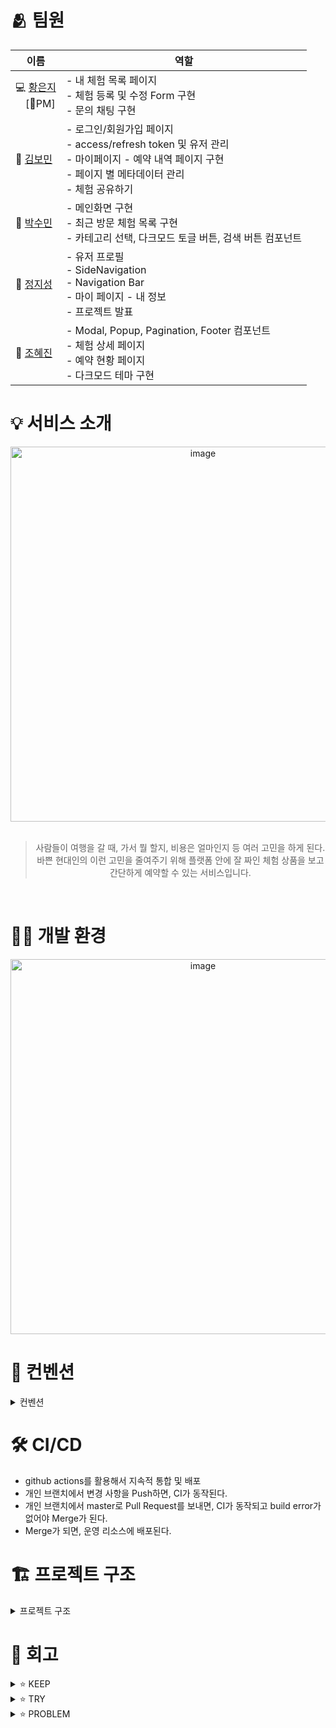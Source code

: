 # 🫂 팀원
<div align="center">
  
| 이름       | 역할                                                                                                                                             |
|------------|--------------------------------------------------------------------------------------------------------------------------------------------------|
| 💻 [황은지](https://github.com/eunji-0623)<br>　[👑PM]| - 내 체험 목록 페이지<br>- 체험 등록 및 수정 Form 구현<br>- 문의 채팅 구현                                                                             |
| 🫠 [김보민](https://github.com/bomin0830)  | - 로그인/회원가입 페이지<br>- access/refresh token 및 유저 관리<br>- 마이페이지 - 예약 내역 페이지 구현<br>- 페이지 별 메타데이터 관리<br>- 체험 공유하기      |
| 👏 [박수민](https://github.com/ssumai-kr)  | - 메인화면 구현<br>- 최근 방문 체험 목록 구현<br>- 카테고리 선택, 다크모드 토글 버튼, 검색 버튼 컴포넌트                                                 |
| 🚀 [정지성](https://github.com/Byukchong)  | - 유저 프로필<br>- SideNavigation<br>- Navigation Bar<br>- 마이 페이지 - 내 정보<br>- 프로젝트 발표                                                     |
| 🍟 [조혜진](https://github.com/MEGUMMY1)  | - Modal, Popup, Pagination, Footer 컴포넌트<br>- 체험 상세 페이지<br>- 예약 현황 페이지<br>- 다크모드 테마 구현                                            |

</div>

# 💡 서비스 소개
<div align="center">
<img src="https://github.com/user-attachments/assets/55a9c18b-0f8a-4012-bfca-914a4c2f86db" alt="image" width="600"/>
  <br>  <br>

> 사람들이 여행을 갈 때, 가서 뭘 할지, 비용은 얼마인지 등 여러 고민을 하게 된다. <br>
바쁜 현대인의 이런 고민을 줄여주기 위해 플랫폼 안에 잘 짜인 체험 상품을 보고 간단하게 예약할 수 있는 서비스입니다.
<br>
</div>

# 🧑‍💻 개발 환경
<div align="center">
<img src="https://github.com/user-attachments/assets/9eecd07b-f981-4231-a37d-0e1e87ed554d" alt="image" width="600"/>
</div>

# 📌 컨벤션
<details>
<summary>컨벤션</summary>

* 함수명, 변수명은 **Camel Case**로 작성합니다.
* 컴포넌트명은 **Pascal Case**로 작성합니다.
* 컴포넌트명은 **일반 함수**로, 이외 함수는 **화살표 함수**를 사용합니다.
* TYPE은 **INTERFACE**로 정의합니다.
* 공통 타입은 따로 관리하되, 한 컴포넌트에서만 사용되는 타입은 해당 폴더에서 관리합니다.
* TYPE 파일명은 `COMPONENT.types.ts` 로 정합니다.
* TYPE 이름은 `COMPONENT+’props’` 로 정합니다.
* PR명은 `태그: 커밋설명`으로 정합니다.

</details>

# 🛠️ CI/CD
* github actions를 활용해서 지속적 통합 및 배포
* 개인 브랜치에서 변경 사항을 Push하면, CI가 동작된다.
* 개인 브랜치에서 master로 Pull Request를 보내면, CI가 동작되고 build error가 없어야 Merge가 된다.
* Merge가 되면, 운영 리소스에 배포된다.

# 🏗️ 프로젝트 구조

<details>
<summary>프로젝트 구조</summary>
  
```
📦GlobalNomad
┣ 📂components
┃ ┣ 📂ActivityDetails
┃ ┃ ┣ 📂ImageContainer
┃ ┃ ┣ 📂Map
┃ ┃ ┣ 📂Reservation
┃ ┣ 📂AuthInputBox
┃ ┣ 📂Button
┃ ┣ 📂Calendar
┃ ┣ 📂CatergoryBtn
┃ ┣ 📂Chat
┃ ┣ 📂Chips
┃ ┣ 📂CustomCalendar
┃ ┣ 📂InputBox
┃ ┣ 📂KategorieDropdown
┃ ┣ 📂Lander
┃ ┣ 📂Layout
┃ ┣ 📂MetaData
┃ ┣ 📂Modal
┃ ┣ 📂MyActivity
┃ ┃ ┣ 📂Card
┃ ┃ ┗ 📂Register
┃ ┣ 📂MyPageInput
┃ ┣ 📂NavigationDropdown
┃ ┣ 📂Pagination
┃ ┣ 📂Popup
┃ ┣ 📂PriceFilterBtn
┃ ┣ 📂ReservationFilter
┃ ┣ 📂ReservationListCard
┃ ┣ 📂Review
┃ ┣ 📂SearchBar
┃ ┣ 📂ShareButton
┃ ┣ 📂SideNavigation
┃ ┣ 📂Spinner
┃ ┣ 📂StatusIndicator
┃ ┣ 📂Theme
┃ ┗ 📂ViewedActivities
┣ 📂docs
┃ ┗ 📜pull_request_template.md
┣ 📂hooks
┣ 📂pages
┃ ┣ 📂activity-details
┃ ┃ ┗ 📜[id].tsx
┃ ┣ 📂api
┃ ┃ ┣ 📂activities
┃ ┃ ┣ 📂auth
┃ ┃ ┣ 📂myActivities
┃ ┃ ┣ 📂myNotifications
┃ ┃ ┣ 📂myReservations
┃ ┃ ┣ 📂users
┃ ┣ 📂myactivity
┃ ┣ 📜404.tsx
┃ ┣ 📜calendar.tsx
┃ ┣ 📜index.tsx
┃ ┣ 📜login.tsx
┃ ┣ 📜mypage.tsx
┃ ┣ 📜reservation.tsx
┃ ┣ 📜signup.tsx
┃ ┣ 📜_app.tsx
┃ ┗ 📜_document.tsx
┣ 📂public
┃ ┣ 📂icon
┃ ┣ 📂image
┃ ┗ 📜favicon.ico
┣ 📂server
┣ 📂states
┣ 📂styles
┗ 📂utils
```

</details>


# 🤔 회고
<details>
<summary>⭐ KEEP</summary>

- 역할 분담이 잘 되었고, 맡은 작업에 충실히 임하여서 프로젝트 진행이 매끄러웠다.
- 소통이 원할하여 발생한 이슈나 공유 사항들을 전달함에 있어 어려움이 없었다.
- 추가 기능들을 고려하고 추가함에 있어서 열정적이다.
- 개인 파트 뿐만 아니라 전체적인 프로젝트 완성도를 위해서 노력했다.
- 의견을 다양하게 잘 내주신다. 문제 상황 발생 시 본인이 작업한 부분이 아니더라도 함께 해결하려고 노력한다. 이슈나 작업 상황 공유를 잘해주신다.
- 코어 타임을 정해 함께 작업하면서 원활하게 소통할 수 있었다. 팀 미팅과 노션을 통해 각자 작업 예상 기간을 공유하고, 그 기간 내에 작업을 완료함으로써 컴포넌트, hook 활용이 매끄러웠고, 프로젝트를 빠르게 완성할 수 있었다.
- 팀원 모두가 리팩토링과 기능 추가 부분에서도 적극적으로 참여하였다. 다양한 의견을 제시하고 피드백을 잘 수용했다.
- 모두가 코어타임에 집중하고 책임감 있게 참여하여 개발 속도와 완성도가 굉장히 높을 수 있었다.

</details>

<details>
<summary>⭐ TRY</summary>

- 다른 팀원분들이 작업한 부분은 어떻게 구현했는지 공유 시간을 갖는 것도 좋을 것 같다.
- 주석 열심히 달기 (특히 공용으로 자주 사용되는 hook 같은 것들!)
- 이슈와 해결 방법에 대한 내용을 정리해두었으면 좋았을 거 같다.
- 요구사항에 따른 테스트와 사용자 중심의 흐름 기반 테스트를 시도해보는 게 좋았을 것 같습니다.

</details>

<details>
<summary>⭐ PROBLEM</summary>

- 각자 작업했던 코드들이 쌓이다 보니, 다른 사람의 작업을 유심히 체크하지 못했다.
- 초반에는 주석을 열심히 달려고 노력했었는데, 후반으로 가면서 작업을 빨리 진행하려다 보니 주석을 많이 못 달았던 것 같다.
- 초반에 빠르게 작업하다 보니 폴더 구조와 주석 처리가 깔끔하지 못한 면이 있었다.
- 테스트 과정이 미흡하지 않았나 하는 생각이 든다.

</details>

